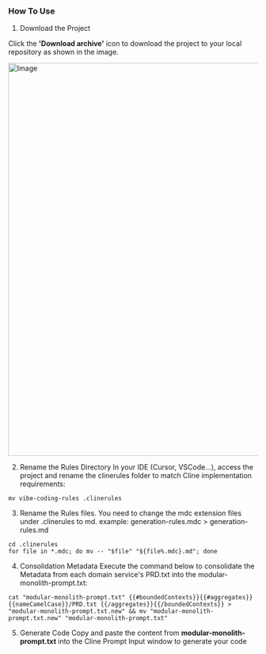 ### How To Use

1. Download the Project

Click the **'Download archive'** icon to download the project to your local repository as shown in the image.

<img width="794" alt="Image" src="https://github.com/user-attachments/assets/042bfe89-0305-4330-9709-aeaf12b12002" />

2. Rename the Rules Directory
In your IDE (Cursor, VSCode...), access the project and rename the clinerules folder to match Cline implementation requirements:

```
mv vibe-coding-rules .clinerules
```

3. Rename the Rules files.
You need to change the mdc extension files under .clinerules to md.
example: generation-rules.mdc > generation-rules.md
```
cd .clinerules
for file in *.mdc; do mv -- "$file" "${file%.mdc}.md"; done
```

4. Consolidation Metadata
Execute the command below to consolidate the Metadata from each domain service's PRD.txt into the modular-monolith-prompt.txt:
```
cat "modular-monolith-prompt.txt" {{#boundedContexts}}{{#aggregates}}{{nameCamelCase}}/PRD.txt {{/aggregates}}{{/boundedContexts}} > "modular-monolith-prompt.txt.new" && mv "modular-monolith-prompt.txt.new" "modular-monolith-prompt.txt"
```

5. Generate Code
Copy and paste the content from **modular-monolith-prompt.txt** into the Cline Prompt Input window to generate your code
